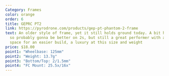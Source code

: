 ```yaml
---
Category: Frames
color: orange
order: 6
title: GEPRC PT2
link: https://pyrodrone.com/products/gep-pt-phantom-2-frame
text: An older style of frame, yet it still holds ground today. A bit heavier,
  so probably gonna be better on 2s, but still a great performer with a lot of
  space for an easier build, a luxury at this size and weight
price: $18.00
point1: "Wheelbase: 125mm"
point2: "Weight: 13.7g"
point3: "Bottom/Top: 2/1.5mm"
point4: "FC Mount: 25.5x/16x"
---
```

